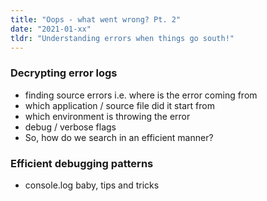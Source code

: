 ```yaml
---
title: "Oops - what went wrong? Pt. 2"
date: "2021-01-xx"
tldr: "Understanding errors when things go south!"
---
```


### Decrypting error logs

- finding source errors i.e. where is the error coming from
- which application / source file did it start from
- which environment is throwing the error
- debug / verbose flags
- So, how do we search in an efficient manner?

### Efficient debugging patterns

- console.log baby, tips and tricks
